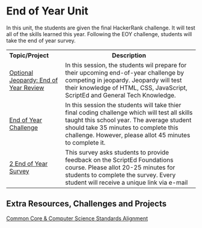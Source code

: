 # End of Year Unit

In this unit, the students are given the final HackerRank challenge. It will test all of the skills learned this year. Following the EOY challenge, students will take the end of year survey.

<table>
<tr>
	<th align="left">Topic/Project</th>
	<th>Description</th>
</tr>

<tr>
	<td align="left"> <a href="">Optional Jeopardy: End of Year Review</a> </td>
	<td>In this session, the students wil prepare for their upcoming end-of-year challenge by competing in jeopardy. Jeopardy will test their knowledge of HTML, CSS, JavaScript, ScriptEd and General Tech Knowledge.</td>
</tr>
<tr>
	<td align="left"> <a href="">End of Year Challenge</a> </td>
	<td>In this session the students will take thier final coding challenge which will test all skills taught this school year. The average student should take 35 minutes to complete this challenge. However, please allot 45 minutes to complete it. </td>
</tr>

<tr>
<td align="left"> <a href="">2 End of Year Survey</a> </td>
	<td> This survey asks students to provide feedback on the ScriptEd Foundations course. Please allot 20-25 minutes for students to complete the survey. Every student will receive a unique link via e-mail </td>
</tr>


</table>


## Extra Resources, Challenges and Projects
[Common Core & Computer Science Standards Alignment](csStandards.md)
